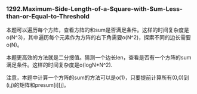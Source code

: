 ### 1292.Maximum-Side-Length-of-a-Square-with-Sum-Less-than-or-Equal-to-Threshold

本题可以遍历每个方阵，查看方阵的和sum是否满足条件。这样的时间复杂度是o(N^3)，其中遍历每个元素作为方阵的右下角需要o(N^2)，探索不同的边长需要o(N)。

本题更高效的方法就是二分搜值。猜测一个边长len，查看是否有一个方阵的sum满足条件。这样的时间复杂度是o(logN*N^2).

注意，本题中计算一个方阵的sum的方法可以是o(1)，只要提前计算所有(0,0)到(i,j)的矩阵和presum[i][j]。
